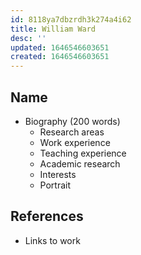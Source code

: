 ```yaml
---
id: 8118ya7dbzrdh3k274a4i62
title: William Ward
desc: ''
updated: 1646546603651
created: 1646546603651
---
```


## Name
- Biography (200 words)
  - Research areas
  - Work experience
  - Teaching experience
  - Academic research
  - Interests
  - Portrait

## References
- Links to work
